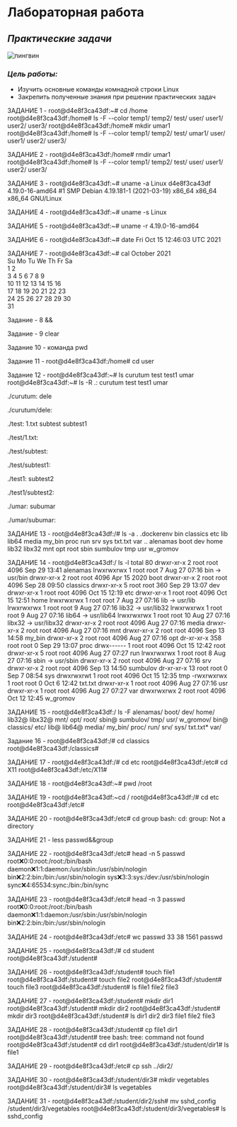 # Лабораторная работа
## *Практические задачи* 
![пингвин](https://avatars.mds.yandex.net/i?id=478feae407a42dfab539a10f8c2fb1a1-5192432-images-thumbs&n=13)
### *Цель работы:*
* Изучить основные команды комнадной строки Linux
* Закрепить полученные знания при решении практических задач

ЗАДАНИЕ 1 - root@d4e8f3ca43df:~# cd /home
root@d4e8f3ca43df:/home# ls -F --color 
temp1/  temp2/  test/  user/  user1/  user2/  user3/
root@d4e8f3ca43df:/home# mkdir umar1
root@d4e8f3ca43df:/home# ls -F --color
temp1/  temp2/  test/  umar1/  user/  user1/  user2/  user3/

ЗАДАНИЕ 2 - root@d4e8f3ca43df:/home# rmdir umar1
root@d4e8f3ca43df:/home# ls -F --color
temp1/  temp2/  test/  user/  user1/  user2/  user3/

ЗАДАНИЕ 3 - root@d4e8f3ca43df:~# uname -a
Linux d4e8f3ca43df 4.19.0-16-amd64 #1 SMP Debian 4.19.181-1 (2021-03-19) x86_64 x86_64 x86_64 GNU/Linux

ЗАДАНИЕ 4 - root@d4e8f3ca43df:~# uname -s
Linux

ЗАДАНИЕ 5 - root@d4e8f3ca43df:~# uname -r
4.19.0-16-amd64

ЗАДАНИЕ 6 - root@d4e8f3ca43df:~# date
Fri Oct 15 12:46:03 UTC 2021

ЗАДАНИЕ 7 - root@d4e8f3ca43df:~# cal
    October 2021      
Su Mo Tu We Th Fr Sa  
                1  2  
 3  4  5  6  7  8  9  
10 11 12 13 14 15 16  
17 18 19 20 21 22 23  
24 25 26 27 28 29 30  
31                  

Задание - 8 &&

Задание - 9 clear

Задание 10 - команда pwd

Задание 11 - root@d4e8f3ca43df:/home# cd user

Задание 12 - root@d4e8f3ca43df:~# ls
curutum  test  test1  umar
root@d4e8f3ca43df:~# ls -R
.:
curutum  test  test1  umar

./curutum:
dele

./curutum/dele:

./test:
1.txt  subtest  subtest1

./test/1.txt:

./test/subtest:

./test/subtest1:

./test1:
subtest2

./test1/subtest2:

./umar:
subumar

./umar/subumar:

ЗАДАНИЕ 13 - root@d4e8f3ca43df:/# ls -a
.   .dockerenv  bin   classics  etc   lib    lib64   media  my_bin  proc  run   srv       sys  txt.txt  var
..  alenamas    boot  dev       home  lib32  libx32  mnt    opt     root  sbin  sumbulov  tmp  usr      w_gromov

ЗАДАНИЕ 14 - root@d4e8f3ca43df:/ ls -l
total 80
drwxr-xr-x   2 root root 4096 Sep 29 13:41 alenamas
lrwxrwxrwx   1 root root    7 Aug 27 07:16 bin -> usr/bin
drwxr-xr-x   2 root root 4096 Apr 15  2020 boot
drwxr-xr-x   2 root root 4096 Sep 28 09:50 classics
drwxr-xr-x   5 root root  360 Sep 29 13:07 dev
drwxr-xr-x   1 root root 4096 Oct 15 12:19 etc
drwxr-xr-x   1 root root 4096 Oct 15 12:51 home
lrwxrwxrwx   1 root root    7 Aug 27 07:16 lib -> usr/lib
lrwxrwxrwx   1 root root    9 Aug 27 07:16 lib32 -> usr/lib32
lrwxrwxrwx   1 root root    9 Aug 27 07:16 lib64 -> usr/lib64
lrwxrwxrwx   1 root root   10 Aug 27 07:16 libx32 -> usr/libx32
drwxr-xr-x   2 root root 4096 Aug 27 07:16 media
drwxr-xr-x   2 root root 4096 Aug 27 07:16 mnt
drwxr-xr-x   2 root root 4096 Sep 13 14:58 my_bin
drwxr-xr-x   2 root root 4096 Aug 27 07:16 opt
dr-xr-xr-x 358 root root    0 Sep 29 13:07 proc
drwx------   1 root root 4096 Oct 15 12:42 root
drwxr-xr-x   5 root root 4096 Aug 27 07:27 run
lrwxrwxrwx   1 root root    8 Aug 27 07:16 sbin -> usr/sbin
drwxr-xr-x   2 root root 4096 Aug 27 07:16 srv
drwxr-xr-x   2 root root 4096 Sep 13 14:50 sumbulov
dr-xr-xr-x  13 root root    0 Sep  7 08:54 sys
drwxrwxrwt   1 root root 4096 Oct 15 12:35 tmp
-rwxrwxrwx   1 root root    0 Oct  6 12:42 txt.txt
drwxr-xr-x   1 root root 4096 Aug 27 07:16 usr
drwxr-xr-x   1 root root 4096 Aug 27 07:27 var
drwxrwxrwx   2 root root 4096 Oct 12 12:45 w_gromov

ЗАДАНИЕ 15 - root@d4e8f3ca43df:/ ls -F
alenamas/  boot/      dev/  home/  lib32@  libx32@  mnt/     opt/   root/  sbin@  sumbulov/  tmp/      usr/  w_gromov/
bin@       classics/  etc/  lib@   lib64@  media/   my_bin/  proc/  run/   srv/   sys/       txt.txt*  var/

Задание 16 - root@d4e8f3ca43df:/# cd classics
root@d4e8f3ca43df:/classics# 

ЗАДАНИЕ 17 - root@d4e8f3ca43df:/# cd etc
root@d4e8f3ca43df:/etc# cd X11
root@d4e8f3ca43df:/etc/X11# 

ЗАДАНИЕ 18 - root@d4e8f3ca43df:~# pwd
/root

ЗАДАНИЕ 19 - root@d4e8f3ca43df:~cd /
root@d4e8f3ca43df:/# cd etc
root@d4e8f3ca43df:/etc#

ЗАДАНИЕ 20 - root@d4e8f3ca43df:/etc# cd group
bash: cd: group: Not a directory

ЗАДАНИЕ 21 - less passwd&&group

ЗАДАНИЕ 22 - root@d4e8f3ca43df:/etc# head -n 5 passwd
root:x:0:0:root:/root:/bin/bash
daemon:x:1:1:daemon:/usr/sbin:/usr/sbin/nologin
bin:x:2:2:bin:/bin:/usr/sbin/nologin
sys:x:3:3:sys:/dev:/usr/sbin/nologin
sync:x:4:65534:sync:/bin:/bin/sync

ЗАДАНИЕ 23 - root@d4e8f3ca43df:/etc# head -n 3 passwd
root:x:0:0:root:/root:/bin/bash
daemon:x:1:1:daemon:/usr/sbin:/usr/sbin/nologin
bin:x:2:2:bin:/bin:/usr/sbin/nologin

ЗАДАНИЕ 24 - root@d4e8f3ca43df:/etc# wc passwd
  33   38 1561 passwd
  
ЗАДАНИЕ 25 - root@d4e8f3ca43df:/# cd student
root@d4e8f3ca43df:/student#

ЗАДАНИЕ 26 - root@d4e8f3ca43df:/student# touch file1
root@d4e8f3ca43df:/student# touch file2
root@d4e8f3ca43df:/student# touch file3
root@d4e8f3ca43df:/student# ls
file1  file2  file3

ЗАДАНИЕ 27 - root@d4e8f3ca43df:/student# mkdir dir1
root@d4e8f3ca43df:/student# mkdir dir2
root@d4e8f3ca43df:/student# mkdir dir3
root@d4e8f3ca43df:/student# ls
dir1  dir2  dir3  file1  file2  file3

ЗАДАНИЕ 28 - root@d4e8f3ca43df:/student# cp file1 dir1
root@d4e8f3ca43df:/student# tree
bash: tree: command not found
root@d4e8f3ca43df:/student# cd dir1
root@d4e8f3ca43df:/student/dir1# ls
file1

ЗАДАНИЕ 29 - root@d4e8f3ca43df:/etc# cp ssh ../dir2/

ЗАДАНИЕ 30 - root@d4e8f3ca43df:/student/dir3# mkdir vegetables 
root@d4e8f3ca43df:/student/dir3# ls
vegetables

ЗАДАНИЕ 31 - root@d4e8f3ca43df:/student/dir2/ssh# mv sshd_config /student/dir3/vegetables
root@d4e8f3ca43df:/student/dir3/vegetables# ls 
sshd_config
